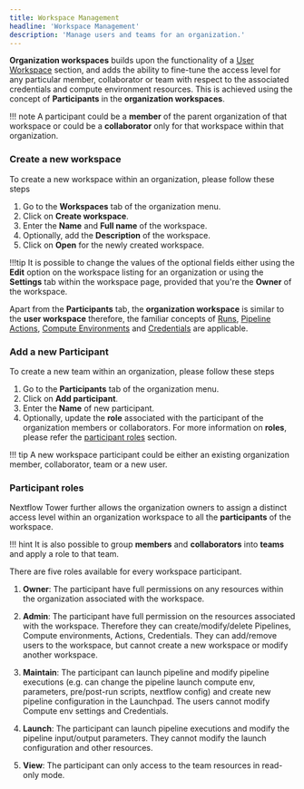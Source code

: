 ```yaml
---
title: Workspace Management  
headline: 'Workspace Management'
description: 'Manage users and teams for an organization.'
---
```


**Organization workspaces** builds upon the functionality of a [User Workspace](/getting-started/workspace/) section, and adds the ability to fine-tune the access level for any particular member, collaborator or team with respect to the associated credentials and compute environment resources. This is achieved using the concept of **Participants** in the **organization workspaces**. 

!!! note
    A participant could be a **member** of the parent organization of that workspace or could be a **collaborator** only for that workspace within that organization.

### Create a new workspace

To create a new workspace within an organization, please follow these steps

1. Go to the **Workspaces** tab of the organization menu.
2. Click on **Create workspace**.
3. Enter the **Name** and **Full name** of the workspace.
4. Optionally, add the **Description** of the workspace.
5. Click on **Open** for the newly created workspace.

!!!tip
   It is possible to change the values of the optional fields either using the **Edit** option on the workspace listing for an organization or using the **Settings** tab within the workspace page, provided that you're the **Owner** of the workspace. 

Apart from the **Participants** tab, the **organization workspace** is similar to the **user workspace** therefore, the familiar concepts of [Runs](../../launch/overview/), [Pipeline Actions](../../pipeline-actions/pipeline-actions/), [Compute Environments](../../compute-envs/overview/) and [Credentials](../../getting-started/workspace#credentials) are applicable.

### Add a new Participant

To create a new team within an organization, please follow these steps

1. Go to the **Participants** tab of the organization menu.
2. Click on **Add participant**.
3. Enter the **Name** of new participant. 
4. Optionally, update the **role** associated with the participant of the organization members or collaborators. For more information on **roles**, please refer the [participant roles](#participant-roles) section.

!!! tip
    A new workspace participant could be either an existing organization member, collaborator, team or a new user.
    
### Participant roles

Nextflow Tower further allows the organization owners to assign a distinct access level within an organization workspace to all the **participants** of the workspace.

!!! hint
    It is also possible to group **members** and **collaborators** into **teams** and apply a role to that team.

There are five roles available for every workspace participant.

1. **Owner**: The participant have full permissions on any resources within the organization associated with the workspace.

2. **Admin**: The participant have full permission on the resources associated with the workspace. Therefore they can create/modify/delete Pipelines, Compute environments, Actions, Credentials. They can add/remove users to the workspace, but cannot create a new workspace or modify another workspace.

3. **Maintain**: The participant can launch pipeline and modify pipeline executions (e.g. can change the pipeline launch compute env, parameters, pre/post-run scripts, nextflow config) and create new pipeline configuration in the Launchpad. The users cannot modify Compute env settings and Credentials.

4. **Launch**: The participant can launch pipeline executions and modify the pipeline input/output parameters. They cannot modify the launch configuration and other resources.

5. **View**: The participant can only access to the team resources in read-only mode.


